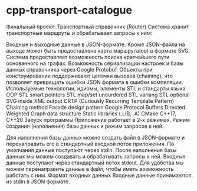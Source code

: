 # cpp-transport-catalogue
Финальный проект: Транспортный справочник (Router)
Система хранит транспортные маршруты и обрабатывает запросы к ним:

Входные и выходные данные в JSON-формате.
Кроме JSON-файла на выходе может быть предоставлена карта маршрута(ов) в формате SVG.
Система предоставляет возможность поиска кратчайшего пути основанного на графах.
Возможность сериализации настроек и базы данных справочника через Google Protobuf.
Объекты при конструировании поддерживают цепочки вызовов (chaining), что позволяет превращать ошибки JSON формата в ошибки компиляции.
Используемые технологии, идиомы, элементы STL и стандарты языка
OOP
STL smart pointers
STL map/set unourdered
STL variang
STL optional
SVG inside XML output
CRTP (Curiously Recurring Template Pattern)
Chaining method
Fasade design pattern
Google Protocol Buffers
Directed Weighted Graph data structure
Static libraries (.LIB, .A)
CMake
C++17, С++20
Запуск программы
Приложение работает в 2-х режимах. Режим создания (наполнения) базы данных и режим запросов к ней.

Для наполнения базы данных можно создать файл в JSON-формате и перенаправить его в стандартный входной поток приложения. По умолчания данные поступают через stdin.
После наполнения базы данных мы можем создавать и обрабатывать запросы к ней. Входные данные поступают через стандартный потох stdout. Для удобства мы можем перенаправить данные в файл, чтобы иметь возможность работать с ним.
Формат входных данных
Входные данные принимаются из stdin в JSON формате.

